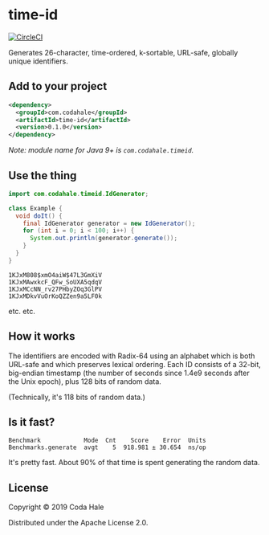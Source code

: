 # time-id

[![CircleCI](https://circleci.com/gh/codahale/time-id.svg?style=svg)](https://circleci.com/gh/codahale/time-id)

Generates 26-character, time-ordered, k-sortable, URL-safe, globally unique identifiers.

## Add to your project

```xml
<dependency>
  <groupId>com.codahale</groupId>
  <artifactId>time-id</artifactId>
  <version>0.1.0</version>
</dependency>
```

*Note: module name for Java 9+ is `com.codahale.timeid`.*

## Use the thing

```java
import com.codahale.timeid.IdGenerator;

class Example {
  void doIt() {
    final IdGenerator generator = new IdGenerator();
    for (int i = 0; i < 100; i++) {
      System.out.println(generator.generate()); 
    }
  } 
}
```

``` 
1KJxM808$xmO4aiW$47L3GmXiV
1KJxMAwxkcF_QFw_SoUXA5qdqV
1KJxMCcNN_rv27PHbyZOq3GlPV
1KJxMDkvVuOrKoQZZen9a5LF0k
```

etc. etc.

## How it works

The identifiers are encoded with Radix-64 using an alphabet which is both URL-safe and which
preserves lexical ordering. Each ID consists of a 32-bit, big-endian timestamp (the number of
seconds since 1.4e9 seconds after the Unix epoch), plus 128 bits of random data.

(Technically, it's 118 bits of random data.)

## Is it fast?

```
Benchmark            Mode  Cnt    Score    Error  Units
Benchmarks.generate  avgt    5  918.981 ± 30.654  ns/op
```

It's pretty fast. About 90% of that time is spent generating the random data.

## License

Copyright © 2019 Coda Hale

Distributed under the Apache License 2.0.

